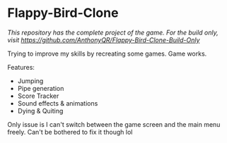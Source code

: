 # Flappy-Bird-Clone

*This repository has the complete project of the game. For the build only, visit https://github.com/AnthonyQR/Flappy-Bird-Clone-Build-Only*
 
Trying to improve my skills by recreating some games. Game works. 

Features:
- Jumping
- Pipe generation
- Score Tracker
- Sound effects & animations
- Dying & Quiting

Only issue is I can't switch between the game screen and the main menu freely. Can't be bothered to fix it though lol
